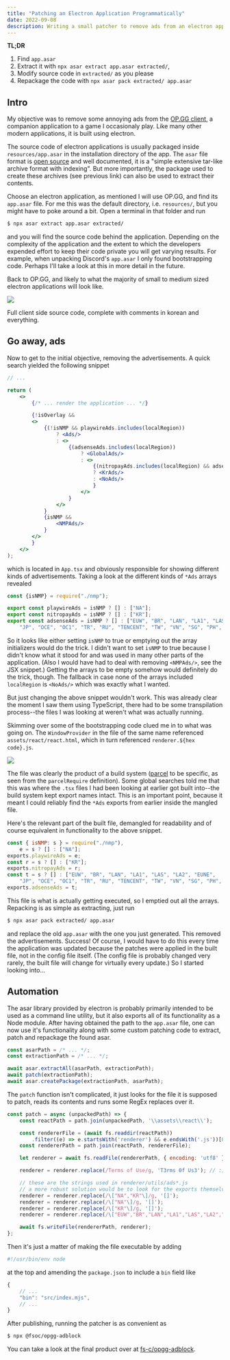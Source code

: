 ```yaml
---
title: "Patching an Electron Application Programmatically"
date: 2022-09-08
description: Writing a small patcher to remove ads from an electron app with NodeJS.
---
```


__TL;DR__

1. Find `app.asar`
2. Extract it with `npx asar extract app.asar extracted/`,
3. Modify source code in `extracted/` as you please
4. Repackage the code with `npx asar pack extracted/ app.asar`

## Intro

My objective was to remove some annoying ads from the [OP.GG client](https://www.op.gg/desktop/), a companion application to a game I occasionaly play. Like many other modern applications, it is built using electron.

The source code of electron applications is usually packaged inside `resources/app.asar` in the installation directory of the app. The `asar` file format is [open source](https://github.com/electron/asar) and well documented, it is a "simple extensive tar-like archive format with indexing". But more importantly, the package used to create these archives (see previous link) can also be used to extract their contents.

Choose an electron application, as mentioned I will use OP.GG, and find its `app.asar` file. For me this was the default directory, i.e. `resources/`, but you might have to poke around a bit. Open a terminal in that folder and run

```bash
$ npx asar extract app.asar extracted/
```

and you will find the source code behind the application. Depending on the complexity of the application and the extent to which the developers expended effort to keep their code private you will get varying results. For example, when unpacking Discord's `app.asar` I only found bootstrapping code. Perhaps I'll take a look at this in more detail in the future.

Back to OP.GG, and likely to what the majority of small to medium sized electron applications will look like.

![](https://i.imgur.com/ON4KZEJ.png)

Full client side source code, complete with comments in korean and everything.

## Go away, ads

Now to get to the initial objective, removing the advertisements. A quick search yielded the following snippet

```jsx
// ...

return (
    <>
        {/* ... render the application ... */}

        {!isOverlay &&
        <>
            {(!isNMP && playwireAds.includes(localRegion))
                ? <Ads/>
                : <>
                    {(adsenseAds.includes(localRegion))
                        ? <GlobalAds/>
                        : <>
                            {(nitropayAds.includes(localRegion) && adsense)
                            ? <KrAds/>
                            : <NoAds/>
                            }
                        </>
                    }
                </>
            }
            {isNMP &&
                <NMPAds/>
            }
        </>
        }
    </>
);
```

which is located in `App.tsx` and obviously responsible for showing different kinds of advertisements. Taking a look at the different kinds of `*Ads` arrays revealed

```js
const {isNMP} = require("./nmp");

export const playwireAds = isNMP ? [] : ["NA"];
export const nitropayAds = isNMP ? [] : ["KR"];
export const adsenseAds = isNMP ? [] : ["EUW", "BR", "LAN", "LA1", "LAS", "LA2", "EUNE",
    "JP", "OCE", "OC1", "TR", "RU", "TENCENT", "TW", "VN", "SG", "PH", "TH", "ID"];
```

So it looks like either setting `isNMP` to true or emptying out the array initializers would do the trick. I didn't want to set `isNMP` to true because I didn't know what it stood for and was used in many other parts of the application. (Also I would have had to deal with removing `<NMPAds/>`, see the JSX snippet.) Getting the arrays to be empty somehow would definitely do the trick, though. The fallback in case none of the arrays included `localRegion` is `<NoAds/>` which was exactly what I wanted.

But just changing the above snippet wouldn't work. This was already clear the moment I saw them using TypeScript, there had to be some transpilation process--the files I was looking at weren't what was actually running. 

Skimming over some of the bootstrapping code clued me in to what was going on. The `WindowProvider` in the file of the same name referenced `assets/react/react.html`, which in turn referenced `renderer.${hex code}.js`.

![](https://i.imgur.com/ixKDrhk.png)

The file was clearly the product of a build system ([parcel](https://parceljs.org/) to be specific, as seen from the `parcelRequire` definition). Some global searches told me that this was where the `.tsx` files I had been looking at earlier got built into--the build system kept export names intact. This is an important point, because it meant I could reliably find the `*Ads` exports from earlier inside the mangled file.

Here's the relevant part of the built file, demangled for readability and of course equivalent in functionality to the above snippet.

```js
const { isNMP: s } = require("./nmp"),
    e = s ? [] : ["NA"];
exports.playwireAds = e;
const r = s ? [] : ["KR"];
exports.nitropayAds = r;
const t = s ? [] : ["EUW", "BR", "LAN", "LA1", "LAS", "LA2", "EUNE",
    "JP", "OCE", "OC1", "TR", "RU", "TENCENT", "TW", "VN", "SG", "PH", "TH", "ID"];
exports.adsenseAds = t;
```

This file is what is actually getting executed, so I emptied out all the arrays. Repacking is as simple as extracting, just run

```bash
$ npx asar pack extracted/ app.asar
```

and replace the old `app.asar` with the one you just generated. This removed the advertisements. Success! Of course, I would have to do this every time the application was updated because the patches were applied in the built file, not in the config file itself. (The config file is probably changed very rarely, the built file will change for virtually every update.) So I started looking into...

## Automation

The asar library provided by electron is probably primarily intended to be used as a command line utility, but it also exports all of its functionality as a Node module. After having obtained the path to the `app.asar` file, one can now use it's functionality along with some custom patching code to extract, patch and repackage the found asar. 

```js
const asarPath = /* ... */;
const extractionPath = /* ... */;

await asar.extractAll(asarPath, extractionPath);
await patch(extractionPath);
await asar.createPackage(extractionPath, asarPath);
```

The `patch` function isn't complicated, it just looks for the file it is supposed to patch, reads its contents and runs some RegEx replaces over it. 

```js
const patch = async (unpackedPath) => {
    const reactPath = path.join(unpackedPath, '\\assets\\react\\');

    const rendererFile = (await fs.readdir(reactPath))
        .filter((e) => e.startsWith('renderer') && e.endsWith('.js'))[0];
    const rendererPath = path.join(reactPath, rendererFile);

    let renderer = await fs.readFile(rendererPath, { encoding: 'utf8' });

    renderer = renderer.replace(/Terms of Use/g, 'T3rms 0f Us3'); // :)

    // these are the strings used in renderer/utils/ads*.js
    // a more robust solution would be to look for the exports themselves and replace those
    renderer = renderer.replace(/\["NA","KR"\]/g, '[]');
    renderer = renderer.replace(/\["NA"\]/g, '[]');
    renderer = renderer.replace(/\["KR"\]/g, '[]');
    renderer = renderer.replace(/\["EUW","BR","LAN","LA1","LAS","LA2","EUNE","JP","OCE","OC1","TR","RU","TENCENT","TW","VN","SG","PH","TH","ID"\]/g, "[]");

    await fs.writeFile(rendererPath, renderer);
};
```

Then it's just a matter of making the file executable by adding

```js
#!/usr/bin/env node
```

at the top and amending the `package.json` to include a `bin` field like

```js
{
    // ...
    "bin": "src/index.mjs",
    // ...
}
```

After publishing, running the patcher is as convenient as

```bash
$ npx @fsoc/opgg-adblock
```

You can take a look at the final product over at [fs-c/opgg-adblock](https://github.com/fs-c/opgg-adblock).
